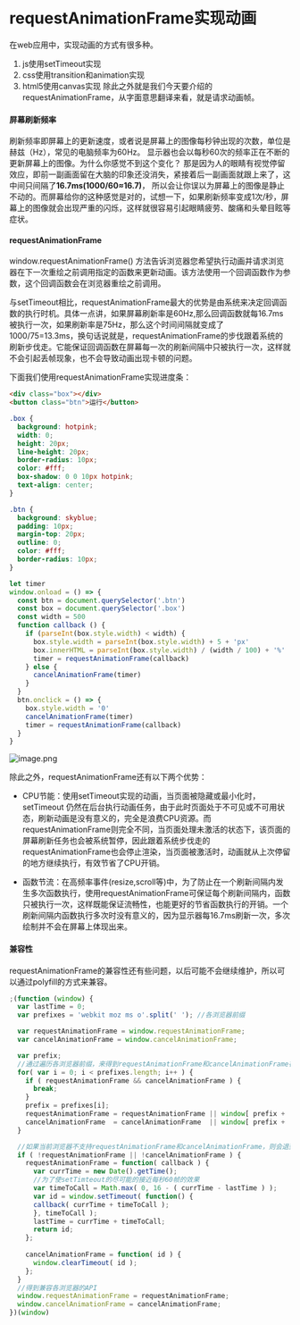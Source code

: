 # requestAnimationFrame实现动画

在web应用中，实现动画的方式有很多种。
1. js使用setTimeout实现
2. css使用transition和animation实现
3. html5使用canvas实现
除此之外就是我们今天要介绍的requestAnimationFrame，从字面意思翻译来看，就是请求动画帧。

#### **屏幕刷新频率**
刷新频率即屏幕上的更新速度，或者说是屏幕上的图像每秒钟出现的次数，单位是赫兹（Hz），常见的电脑频率为60Hz。
显示器也会以每秒60次的频率正在不断的更新屏幕上的图像。为什么你感觉不到这个变化？ 那是因为人的眼睛有视觉停留效应，即前一副画面留在大脑的印象还没消失，紧接着后一副画面就跟上来了，这中间只间隔了**16.7ms(1000/60≈16.7)**， 所以会让你误以为屏幕上的图像是静止不动的。而屏幕给你的这种感觉是对的，试想一下，如果刷新频率变成1次/秒，屏幕上的图像就会出现严重的闪烁，这样就很容易引起眼睛疲劳、酸痛和头晕目眩等症状。


#### **requestAnimationFrame**
window.requestAnimationFrame() 方法告诉浏览器您希望执行动画并请求浏览器在下一次重绘之前调用指定的函数来更新动画。该方法使用一个回调函数作为参数，这个回调函数会在浏览器重绘之前调用。

与setTimeout相比，requestAnimationFrame最大的优势是由系统来决定回调函数的执行时机。具体一点讲，如果屏幕刷新率是60Hz,那么回调函数就每16.7ms被执行一次，如果刷新率是75Hz，那么这个时间间隔就变成了1000/75=13.3ms，换句话说就是，requestAnimationFrame的步伐跟着系统的刷新步伐走。它能保证回调函数在屏幕每一次的刷新间隔中只被执行一次，这样就不会引起丢帧现象，也不会导致动画出现卡顿的问题。

下面我们使用requestAnimationFrame实现进度条：
```html
<div class="box"></div>
<button class="btn">运行</button>
```
```css
.box {
  background: hotpink;
  width: 0;
  height: 20px;
  line-height: 20px;
  border-radius: 10px;
  color: #fff;
  box-shadow: 0 0 10px hotpink;
  text-align: center;
}

.btn {
  background: skyblue;
  padding: 10px;
  margin-top: 20px;
  outline: 0;
  color: #fff;
  border-radius: 10px;
}
```
```js
let timer
window.onload = () => {
  const btn = document.querySelector('.btn')
  const box = document.querySelector('.box')
  const width = 500
  function callback () {
    if (parseInt(box.style.width) < width) {
      box.style.width = parseInt(box.style.width) + 5 + 'px'
      box.innerHTML = parseInt(box.style.width) / (width / 100) + '%'
      timer = requestAnimationFrame(callback)
    } else {
      cancelAnimationFrame(timer)
    }
  }
  btn.onclick = () => {
    box.style.width = '0'
    cancelAnimationFrame(timer)
    timer = requestAnimationFrame(callback)
  }
}
```
![image.png](https://upload-images.jianshu.io/upload_images/2377129-fc001d584fdc9c9f.png?imageMogr2/auto-orient/strip%7CimageView2/2/w/1240)

除此之外，requestAnimationFrame还有以下两个优势：
- CPU节能：使用setTimeout实现的动画，当页面被隐藏或最小化时，setTimeout 仍然在后台执行动画任务，由于此时页面处于不可见或不可用状态，刷新动画是没有意义的，完全是浪费CPU资源。而requestAnimationFrame则完全不同，当页面处理未激活的状态下，该页面的屏幕刷新任务也会被系统暂停，因此跟着系统步伐走的requestAnimationFrame也会停止渲染，当页面被激活时，动画就从上次停留的地方继续执行，有效节省了CPU开销。

- 函数节流：在高频率事件(resize,scroll等)中，为了防止在一个刷新间隔内发生多次函数执行，使用requestAnimationFrame可保证每个刷新间隔内，函数只被执行一次，这样既能保证流畅性，也能更好的节省函数执行的开销。一个刷新间隔内函数执行多次时没有意义的，因为显示器每16.7ms刷新一次，多次绘制并不会在屏幕上体现出来。

#### **兼容性**
requestAnimationFrame的兼容性还有些问题，以后可能不会继续维护，所以可以通过polyfill的方式来兼容。
```js
;(function (window) {
  var lastTime = 0;
  var prefixes = 'webkit moz ms o'.split(' '); //各浏览器前缀

  var requestAnimationFrame = window.requestAnimationFrame;
  var cancelAnimationFrame = window.cancelAnimationFrame;

  var prefix;
  //通过遍历各浏览器前缀，来得到requestAnimationFrame和cancelAnimationFrame在当前浏览器的实现形式
  for( var i = 0; i < prefixes.length; i++ ) {
    if ( requestAnimationFrame && cancelAnimationFrame ) {
      break;
    }
    prefix = prefixes[i];
    requestAnimationFrame = requestAnimationFrame || window[ prefix + 'RequestAnimationFrame' ];
    cancelAnimationFrame  = cancelAnimationFrame  || window[ prefix + 'CancelAnimationFrame' ] || window[ prefix + 'CancelRequestAnimationFrame' ];
  }

  //如果当前浏览器不支持requestAnimationFrame和cancelAnimationFrame，则会退到setTimeout
  if ( !requestAnimationFrame || !cancelAnimationFrame ) {
    requestAnimationFrame = function( callback ) {
      var currTime = new Date().getTime();
      //为了使setTimteout的尽可能的接近每秒60帧的效果
      var timeToCall = Math.max( 0, 16 - ( currTime - lastTime ) ); 
      var id = window.setTimeout( function() {
      callback( currTime + timeToCall );
      }, timeToCall );
      lastTime = currTime + timeToCall;
      return id;
    };
    
    cancelAnimationFrame = function( id ) {
      window.clearTimeout( id );
    };
  }
  //得到兼容各浏览器的API
  window.requestAnimationFrame = requestAnimationFrame; 
  window.cancelAnimationFrame = cancelAnimationFrame;
})(window)
```
